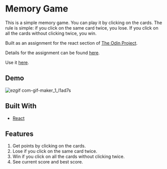 # Memory Game
This is a simple memory game. You can play it by clicking on the cards. The rule is simple: if you click on the same card twice, you lose. If you click on all the cards without clicking twice, you win.

Built as an assignment for the react section of [The Odin Project](https://github.com/TheOdinProject).

Details for the assignment can be found [here](https://www.theodinproject.com/lessons/node-path-javascript-memory-card).

Use it [here](https://hattima-tim.github.io/memory_game/).

## Demo
![ezgif com-gif-maker_1_l1ad7s](https://user-images.githubusercontent.com/29122213/180787060-dd1fd05b-9fff-432b-8344-33c4cbb1bf2c.gif)

## Built With
- [React](https://reactjs.org/)

## Features
1. Get points by clicking on the cards.
2. Lose if you click on the same card twice.
3. Win if you click on all the cards without clicking twice.
4. See current score and best score.
